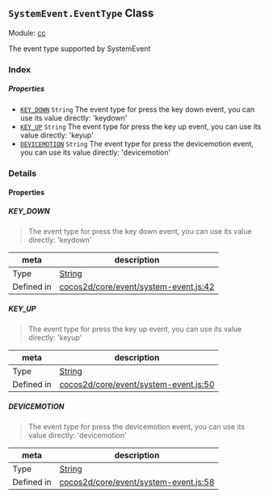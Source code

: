 ## `SystemEvent.EventType` Class



Module: [cc](../modules/cc.md)


The event type supported by SystemEvent



### Index

##### Properties

  - [`KEY_DOWN`](#keydown) `String` The event type for press the key down event, you can use its value directly: 'keydown'
  - [`KEY_UP`](#keyup) `String` The event type for press the key up event, you can use its value directly: 'keyup'
  - [`DEVICEMOTION`](#devicemotion) `String` The event type for press the devicemotion event, you can use its value directly: 'devicemotion'





### Details


#### Properties


##### KEY_DOWN

> The event type for press the key down event, you can use its value directly: 'keydown'

| meta | description |
|------|-------------|
| Type | <a href="https://developer.mozilla.org/en/JavaScript/Reference/Global_Objects/String" class="crosslink external" target="_blank">String</a> |
| Defined in | [cocos2d/core/event/system-event.js:42](https://github.com/cocos-creator/engine/blob/246760b55cfc698ac5f3450a1794d9d0554a0600/cocos2d/core/event/system-event.js#L42) |



##### KEY_UP

> The event type for press the key up event, you can use its value directly: 'keyup'

| meta | description |
|------|-------------|
| Type | <a href="https://developer.mozilla.org/en/JavaScript/Reference/Global_Objects/String" class="crosslink external" target="_blank">String</a> |
| Defined in | [cocos2d/core/event/system-event.js:50](https://github.com/cocos-creator/engine/blob/246760b55cfc698ac5f3450a1794d9d0554a0600/cocos2d/core/event/system-event.js#L50) |



##### DEVICEMOTION

> The event type for press the devicemotion event, you can use its value directly: 'devicemotion'

| meta | description |
|------|-------------|
| Type | <a href="https://developer.mozilla.org/en/JavaScript/Reference/Global_Objects/String" class="crosslink external" target="_blank">String</a> |
| Defined in | [cocos2d/core/event/system-event.js:58](https://github.com/cocos-creator/engine/blob/246760b55cfc698ac5f3450a1794d9d0554a0600/cocos2d/core/event/system-event.js#L58) |






